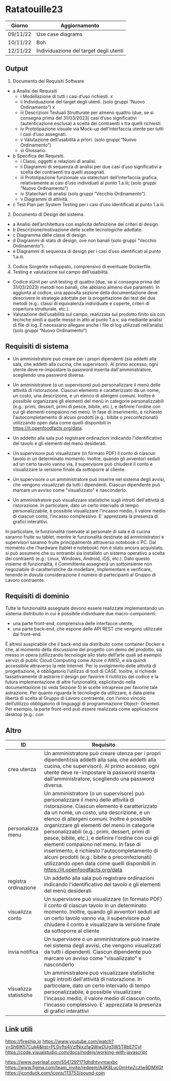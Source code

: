 # Ratatouille23
| Giorno | Aggiornamento |
| ------ | ------------- |
|  09/11/22 | Use case diagrams |
| 10/11/22 | Boh |
| 12/11/22 | Individuazione del target degli utenti |

## Output
1. Documento dei Requisiti Software
  - a Analisi dei Requisiti
    - i Modellazione di tutti i casi d’uso richiesti. x
    - ii Individuazione del target degli utenti. (solo gruppi “Nuovo Ordinamento”) x
    - iii Descrizioni Testuali Strutturate per almeno quattro (due, se si consegna prima del 31/03/2023) casi d’uso significativi (autenticazione esclusa) a scelta dei contraenti x
tra quelli richiesti.
    - iv Prototipazione visuale via Mock-up dell’interfaccia utente per tutti i casi d’uso
assegnati.
    - v Valutazione dell’usabilità a priori. (solo gruppi “Nuovo Ordinamento”)
    - vi Glossario.
  - b Specifica dei Requisiti.
    - i Classi, oggetti e relazioni di analisi.
    - ii Diagrammi di sequenza di analisi per due casi d’uso significativi a scelta dei
contraenti tra quelli assegnati.
    - iii Prototipazione funzionale via statechart dell’interfaccia grafica, relativamente ai casi
d’uso individuati al punto 1.a.iii; (solo gruppi “Nuovo Ordinamento”)
    - iv Statechart di analisi (solo gruppi “Vecchio Ordinamento”).
    - v Diagrammi di attività.
  - c Test Plan per System Testing per i casi d’uso identificati al punto 1.a.iii.
2. Documento di Design del sistema.
  - a Analisi dell’architettura con esplicita definizione dei criteri di design.
  - b Descrizione/motivazione delle scelte tecnologiche adottate.
  - c Diagramma delle classi di design.
  - d Diagrammi di stato di design, ove non banali (solo gruppi “Vecchio Ordinamento”).
  - e Diagrammi di sequenza di design per i casi d’uso identificati al punto 1.a.iii.
3. Codice Sorgente sviluppato, comprensivo di eventuale Dockerfile.
4. Testing e valutazione sul campo dell’usabilità.
  - Codice xUnit per unit testing di quattro (due, se si consegna prima del 31/03/2023) metodi non banali, che abbiano almeno due parametri. In aggiunta al codice, una apposita sezione della documentazione deve descrivere le strategie adottate per la progettazione dei test dei due metodi (e.g.: classi di equivalenza individuate e coperte, criteri di copertura strutturale, etc.).
  - Valutazione dell’usabilità sul campo, realizzata sul prodotto finito sia con tecniche simili a quelle messe in atto al punto 1.a.v, sia mediante analisi di file di log. È necessario allegare anche i file di log utilizzati nell’analisi. (solo gruppi “Nuovo Ordinamento”)

## Requisiti di sistema 

- Un amministratore può creare per i propri dipendenti (sia addetti alla sala, che addetti alla cucina, che supervisori). Al primo accesso, ogni utente deve re-impostare la password inserita dall'amministratore, scegliendo una password diversa. 


- Un amministratore (o un supervisore) può personalizzare il menù delle attività di ristorazione. Ciascun elemento è caratterizzato da un nome, un costo, una descrizione, e un elenco di allergeni comuni. Inoltre è possibile organizzare gli elementi del menù in categorie personalizzabili (e.g.: primi, dessert, primi di pesce, bibite, etc.), e definire l'ordine con cui gli elementi compaiono nel menù. In fase di inserimento, è richiesto l'autocompletamento di alcuni prodotti (e.g.: bibite o preconfezionati) utilizzando open data come quelli disponibili in https://it.openfoodfacts.org/data.


- Un addetto alla sala può registrare ordinazioni indicando l'identificativo del tavolo e gli elementi del menù desiderati.


- Un supervisore può visualizzare (in formato PDF) il conto di ciascun tavolo in un determinato momento. Inoltre, quando gli avventori seduti ad un certo tavolo vanno via, il supervisore può chiudere il conto e visualizzare la versione finale da sottoporre al cliente.


- Un supervisore o un amministratore può inserire nel sistema degli avvisi, che vengono visualizzati da tutti i dipendenti. Ciascun dipendente può marcare un avviso come "visualizzato" e nasconderlo.


- Un amministratore può visualizzare statistiche sugli introiti dell'attività di ristorazione. In particolare, dato un certo intervallo di tempo personalizzabile, è possibile visualizzare l'incasso medio, il valore medio di ciascun conto, l'incasso complessivo. E' apprezzata la presenza di grafici interattivi.

In particolare, le funzionalità riservate al personale di sala e di cucina saranno fruite su tablet, mentre le funzionalità destinate ad amministratori e supervisori saranno fruite principalmente attraverso notebook o PC. Dal momento che l’hardware (tablet e notebook) non è stato ancora acquistato, si può assumere che su entrambi sia installato un sistema operativo a scelta dei contraenti (e.g.: Linux, Windows, Android, iOS, etc.).
Dato questo insieme di funzionalità, il Committente assegnerà un sottoinsieme non negoziabile di caratteristiche da modellare, implementare e verificare, tenendo in dovuta considerazione il numero di partecipanti al Gruppo di Lavoro contraente.

## Requisiti di dominio
Tutte le funzionalità assegnate devono essere realizzate implementando un sistema distribuito in cui è possibile individuare due macro-componenti:
- una parte front-end, comprensiva delle interfacce utente;
- una parte back-end, che espone delle API REST che vengono utilizzate dal front-end.

È altresì auspicabile che il back-end sia distribuito come container Docker e che, al momento della discussione del progetto con demo del prodotto, sia messo in opera (utilizzando tecnologie allo stato dell’arte quali ad esempio servizi di public Cloud Computing come Azure o AWS), e sia quindi accessibile attraverso la rete Internet.
Per lo svolgimento delle attività di progettazione, è obbligatorio l’utilizzo di tool di CASE. Inoltre, si richiede tassativamente di astrarre il design per favorire il riutilizzo del codice e la futura implementazione di altre funzionalità, esplicitando nella documentazione (si veda Sezione 5) le scelte intraprese per favorire tale astrazione.
Per quanto riguarda le tecnologie da utilizzare, è data piena libertà di scelta al Gruppo di Lavoro contraente, con l’unico vincolo dell’utilizzo obbligatorio di linguaggi di programmazione Object- Oriented. Per esempio, la parte front-end può essere realizzata come applicazione desktop (e.g.: con

## Altro

| ID | Requisito |
| -- | --------- |
| crea utenza | Un amministratore può creare utenza per i propri dipendenti(sia addetti alla sala, che addetti alla cucina, che supervisori). Al primo accesso, ogni utente deve re-impostare la password inserita dall'amministratore, scegliendo una password diversa. |
| personalizza menu |  Un amministratore (o un supervisore) può personalizzare il menù delle attività di ristorazione. Ciascun elemento è caratterizzato da un nome, un costo, una descrizione, e un elenco di allergeni comuni. Inoltre è possibile organizzare gli elementi del menù in categorie personalizzabili (e.g.: primi, dessert, primi di pesce, bibite, etc.), e definire l'ordine con cui gli elementi compaiono nel menù. In fase di inserimento, è richiesto l'autocompletamento di alcuni prodotti (e.g.: bibite o preconfezionati) utilizzando open data come quelli disponibili in https://it.openfoodfacts.org/data |
| registra ordinazione | Un addetto alla sala può registrare ordinazioni indicando l'identificativo del tavolo e gli elementi del menù desiderati | 
| visualizza conto | Un supervisore può visualizzare (in formato PDF) il conto di ciascun tavolo in un determinato momento. Inoltre, quando gli avventori seduti ad un certo tavolo vanno via, il supervisore può chiudere il conto e visualizzare la versione finale da sottoporre al cliente |
| invia notifica | Un supervisore o un amministratore può inserire nel sistema degli avvisi, che vengono visualizzati da tutti i dipendenti. Ciascun dipendente può marcare un avviso come "visualizzato" e nasconderlo | 
| visualizza statistiche | Un amministratore può visualizzare statistiche sugli introiti dell'attività di ristorazione. In particolare, dato un certo intervallo di tempo personalizzabile, è possibile visualizzare l'incasso medio, il valore medio di ciascun conto, l'incasso complessivo. E' apprezzata la presenza di grafici interattivi |

## Link utili
https://fireship.io
https://www.youtube.com/watch?v=Sh6lK57Cuk4&list=PL0vfts4VzfNixzfaQWwDUg3W5TRbE7CyI
https://code.visualstudio.com/docs/nodejs/working-with-javascript

https://www.overleaf.com/5541297171dhdhtvymwxbc
https://www.figma.com/team_invite/redeem/A4K8LucOmHwZczIw8DMXGf
https://iconduck.com/icons/113753/pound-coin
